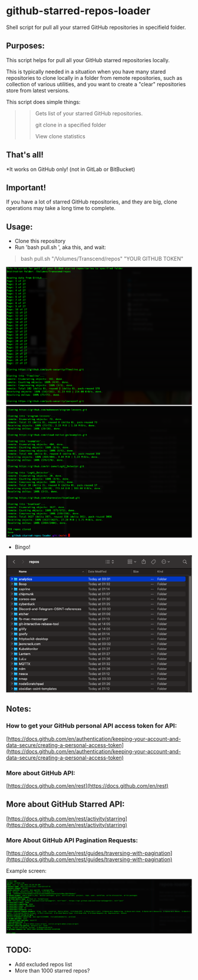 # github-starred-repos-loader

Shell script for pull all your starred GitHub repositories in specifield folder.

## Purposes:

This script helps for pull all your GitHub starred repositories locally.

This is typically needed in a situation when you have many stared repositories to clone locally in a folder from remote repositories, such as collection of various utilities, and you want to create a "clear" repositories store from latest versions.



This script does simple things:

>> Gets list of your starred GitHub repositories.
>>
>> git clone in a specified folder
>> 
>> View clone statistics

## That's all!

*It works on GitHub only! (not in GitLab or BitBucket)

## Important!

If you have a lot of starred GitHub repositories, and they are big, clone operations may take a long time to complete.

## Usage:

- Clone this repository
- Run 'bash pull.sh ', aka this, and wait:

> bash pull.sh "/Volumes/Transcend/repos" "YOUR GITHUB TOKEN"

![alt text](./terminal1.png "Terminal")
![alt text](./terminal2.png "Terminal")

- Bingo!

![alt text](./repos.png "Repos List in Finder")

## Notes:

### How to get your GitHub personal API access token for API:

[https://docs.github.com/en/authentication/keeping-your-account-and-data-secure/creating-a-personal-access-token](https://docs.github.com/en/authentication/keeping-your-account-and-data-secure/creating-a-personal-access-token)

### More about GitHub API:

[https://docs.github.com/en/rest](https://docs.github.com/en/rest)

## More about GitHub Starred API:

[https://docs.github.com/en/rest/activity/starring](https://docs.github.com/en/rest/activity/starring)

### More About GitHub API Pagination Requests:

[https://docs.github.com/en/rest/guides/traversing-with-pagination](https://docs.github.com/en/rest/guides/traversing-with-pagination)

Example screen:

![alt text](./pagination_headers.png "Pagination Headers")

## TODO:

- Add excluded repos list
- More than 1000 starred repos?
